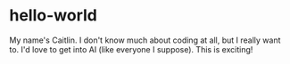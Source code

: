 # hello-world

My name's Caitlin. I don't know much about coding at all, but I really want to. I'd love to get into AI (like everyone I suppose). 
This is exciting! 
